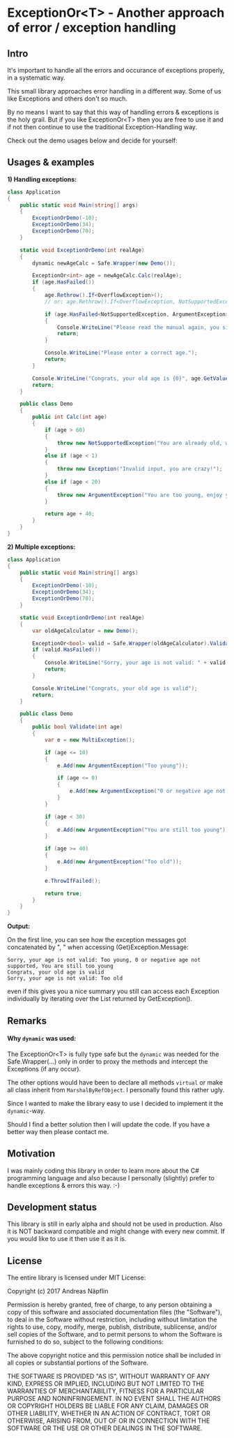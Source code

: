 # ExceptionOr\<T\> - Another approach of error / exception handling 

## Intro
It's important to handle all the errors and occurance of exceptions properly, in a systematic way.

This small library approaches error handling in a different way. Some of us like Exceptions and others don't so much.

By no means I want to say that this way of handling errors & exceptions is the holy grail. But if you like ExceptionOr\<T\> then you are free to use it and if not then continue to use the traditional Exception-Handling way.

Check out the demo usages below and decide for yourself:

## Usages & examples

**1) Handling exceptions:**

```csharp
class Application
{
    public static void Main(string[] args)
    {
        ExceptionOrDemo(-10);
        ExceptionOrDemo(34);
        ExceptionOrDemo(70);
    }

    static void ExceptionOrDemo(int realAge)
    {
        dynamic newAgeCalc = Safe.Wrapper(new Demo());

        ExceptionOr<int> age = newAgeCalc.Calc(realAge);
        if (age.HasFailed())
        {
            age.Rethrow().If<OverflowException>();
            // or: age.Rethrow().If<OverflowException, NotSupportedException>();

            if (age.HasFailed<NotSupportedException, ArgumentException>())
            {
                Console.WriteLine("Please read the manual again, you simply use the class in a wrong way!");
                return;
            }

            Console.WriteLine("Please enter a correct age.");
            return;
        }

        Console.WriteLine("Congrats, your old age is {0}", age.GetValue());
        return;
    }

    public class Demo
    {
        public int Calc(int age)
        {
            if (age > 60)
            {
                throw new NotSupportedException("You are already old, we cannot make you older sorry!");
            }
            else if (age < 1)
            {
                throw new Exception("Invalid input, you are crazy!");
            }
            else if (age < 20)
            {
                throw new ArgumentException("You are too young, enjoy your life first.");
            }

            return age + 40;
        }
    }
}
```

**2) Multiple exceptions:**

```csharp
class Application
{
    public static void Main(string[] args)
    {
        ExceptionOrDemo(-10);
        ExceptionOrDemo(34);
        ExceptionOrDemo(70);
    }

    static void ExceptionOrDemo(int realAge)
    {
        var oldAgeCalculator = new Demo();

        ExceptionOr<bool> valid = Safe.Wrapper(oldAgeCalculator).Validate(realAge);
        if (valid.HasFailed())
        {
            Console.WriteLine("Sorry, your age is not valid: " + valid.GetException().Message);
            return;
        }

        Console.WriteLine("Congrats, your old age is valid");
        return;
    }

    public class Demo
    {
        public bool Validate(int age)
        {
            var e = new MultiException();

            if (age <= 10)
            {
                e.Add(new ArgumentException("Too young"));

                if (age <= 0)
                {
                    e.Add(new ArgumentException("0 or negative age not supported"));
                }
            }

            if (age < 30)
            {
                e.Add(new ArgumentException("You are still too young"));
            }

            if (age >= 40)
            {
                e.Add(new ArgumentException("Too old"));
            }

            e.ThrowIfFailed();

            return true;
        }
    }
}
```

**Output:**

On the first line, you can see how the exception messages got concatenated by ", " when accessing (Get)Exception.Message:

```
Sorry, your age is not valid: Too young, 0 or negative age not supported, You are still too young
Congrats, your old age is valid
Sorry, your age is not valid: Too old
```
even if this gives you a nice summary you still can access each Exception individually by iterating over the List<Exception> returned by GetException().


## Remarks 
#### Why ```dynamic``` was used:

The ExceptionOr\<T\> is fully type safe but the ```dynamic``` was needed for the Safe.Wrapper(...) only in order to proxy the methods and intercept the Exceptions (if any occur). 

The other options would have been to declare all methods ```virtual``` or make all class inherit from ```MarshalByRefObject```. I personally found this rather ugly.

Since I wanted to make the library easy to use I decided to implement it the ```dynamic```-way.

Should I find a better solution then I will update the code. If you have a better way then please contact me.

## Motivation

I was mainly coding this library in order to learn more about the C# programming language and also because I personally (slightly) prefer to handle exceptions & errors this way. :-)

## Development status

This library is still in early alpha and should not be used in production. Also it is NOT backward compatible and might change with every new commit. If you would like to use it then use it as it is.


## License

The entire library is licensed under MIT License:

Copyright (c) 2017 Andreas Näpflin

Permission is hereby granted, free of charge, to any person obtaining a copy
of this software and associated documentation files (the "Software"), to deal
in the Software without restriction, including without limitation the rights
to use, copy, modify, merge, publish, distribute, sublicense, and/or sell
copies of the Software, and to permit persons to whom the Software is
furnished to do so, subject to the following conditions:

The above copyright notice and this permission notice shall be included in all
copies or substantial portions of the Software.

THE SOFTWARE IS PROVIDED "AS IS", WITHOUT WARRANTY OF ANY KIND, EXPRESS OR
IMPLIED, INCLUDING BUT NOT LIMITED TO THE WARRANTIES OF MERCHANTABILITY,
FITNESS FOR A PARTICULAR PURPOSE AND NONINFRINGEMENT. IN NO EVENT SHALL THE
AUTHORS OR COPYRIGHT HOLDERS BE LIABLE FOR ANY CLAIM, DAMAGES OR OTHER
LIABILITY, WHETHER IN AN ACTION OF CONTRACT, TORT OR OTHERWISE, ARISING FROM,
OUT OF OR IN CONNECTION WITH THE SOFTWARE OR THE USE OR OTHER DEALINGS IN THE
SOFTWARE.
